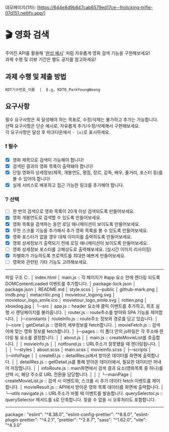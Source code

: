 데모페이지(1차): [https://644e8d9b847cab6579ed17ce--frolicking-trifle-07d151.netlify.app/]
# 🎬 영화 검색

주어진 API를 활용해 '[완성 예시](https://stupefied-hodgkin-d9d350.netlify.app/)' 처럼 자유롭게 영화 검색 기능을 구현해보세요!  
과제 수행 및 리뷰 기간은 별도 공지를 참고하세요!

## 과제 수행 및 제출 방법

```
KDT기수번호_이름  |  E.g, KDT0_ParkYoungWoong
```
## 요구사항

필수 요구사항은 꼭 달성해야 하는 목표로, 수정/삭제는 불가하고 추가는 가능합니다.    
선택 요구사항은 단순 예시로, 자유롭게 추가/수정/삭제해서 구현해보세요.  
각 요구사항은 달성 후 마크다운에서 `- [x]`로 표시하세요.  

### ❗ 필수

- [x] 영화 제목으로 검색이 가능해야 합니다!
- [x] 검색된 결과의 영화 목록이 출력돼야 합니다!
- [x] 단일 영화의 상세정보(제목, 개봉연도, 평점, 장르, 감독, 배우, 줄거리, 포스터 등)를 볼 수 있어야 합니다!
- [x] 실제 서비스로 배포하고 접근 가능한 링크를 추가해야 합니다.

### ❔ 선택

- [ ] 한 번의 검색으로 영화 목록이 20개 이상 검색되도록 만들어보세요.
- [x] 영화 개봉연도로 검색할 수 있도록 만들어보세요.
- [x] 영화 목록을 검색하는 동안 로딩 애니메이션이 보이도록 만들어보세요.
- [x] 무한 스크롤 기능을 추가해서 추가 영화 목록을 볼 수 있도록 만들어보세요.
- [x] 영화 포스터가 없을 경우 대체 이미지를 출력하도록 만들어보세요.
- [x] 영화 상세정보가 출력되기 전에 로딩 애니메이션이 보이도록 만들어보세요.
- [ ] 영화 상세정보 포스터를 고해상도로 출력해보세요. (실시간 이미지 리사이징)
- [x] 차별화가 가능하도록 프로젝트를 최대한 예쁘게 만들어보세요.
- [ ] 영화와 관련된 기타 기능도 고려해보세요.
---
파일 구조
C:.
│  index.html
│  main.js :: 각 페이지가 #app 요소 안에 렌더링 되도록 DOMContentLoaded 이벤트를 추가합니다.
│  package-lock.json
│  package.json
│  README.md
│  style.scss
│
├─public
│      github-mark.png
│      imdb.png
│      metacritic.png
│      movietour_logong.svg
│      movietour_logo_smile.ico
│      movietour_logo_smile.svg
│      rotten.png
│      xboxdog.jpg
│
└─src
    │  app.js :: header 요소에 클릭 이벤트를 추가하고, 최초 실행 시 랜딩페이지를 불러옵니다.
    │  router.js :: route주소를 받아와 SPA 기능을 제어합니다.
    │
    ├─constants
    │      routeInfo.js :: route주소 정보와 경로를 담고 있습니다.
    │
    ├─core
    │      getDetail.js :: 영화의 세부정보를 fetch합니다.
    │      movieFetch.js :: 검색어에 맞는 영화 정보를 fetch합니다.
    │
    ├─pages :: 이 폴더 안의 js파일은 각 주소에 렌더링 될 요소를 결정합니다.
    │  │  about.js
    │  │  main.js :: createMovieList를 호출합니다.
    │  │  movieinfo.js
    │  │  notfound.js :: URL주소가 잘못됐을 때 렌더링됩니다.
    │  │
    │  └─styles
    │          about.scss
    │          main.scss
    │          movieinfo.scss
    │
    ├─scripts
    │  ├─infoPage
    │  │      createEl.js :: detailRes.js에서 받아온 데이터를 화면에 출력합니다.
    │  │      detailRes.js :: getDetail.js를 통해 받아온 데이터에서, 필요한 데이터만 꺼내어 저장합니다.
    │  │      infoRoute.js :: main화면에서 검색 결과 요소(영화목록 중 하나)를 선택 시, 해당 주소로 URL 전환을 담당합니다.
    │  │
    │  └─mainPage
    │          createMovieList.js :: 검색 시 이벤트와, 스크롤 시 추가 데이터 fetch 이벤트를 제어합니다.
    │          movieResult.js     :: API에서 받아온 영화 목록 데이터를 화면에 출력합니다.
    │
    └─utils
            navigate.js      :: URL주소가 바뀔 때 이벤트를 발송합니다.
            querySelector.js :: querySelector 메서드를 `$`로 단축합니다. 찾을 수 없을 시 오류처리도 포함합니다.

---
package :
    "eslint": "^8.38.0",
    "eslint-config-prettier": "^8.8.0",
    "eslint-plugin-prettier": "^4.2.1",
    "prettier": "^2.8.7",
    "sass": "^1.62.0",
    "vite": "^4.3.0"
